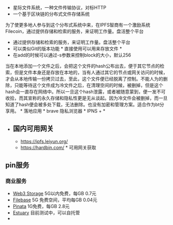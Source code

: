 - 星际文件系统，一种文件传输协议，对标HTTP
- 一个基于区块链的分布式文件存储系统

为了使更多地人参与到这个分布式系统中来，在IPFS智商有一个激励系统Filecoin，通过提供存储和检索的服务，来证明工作量。盘活整个平台
* 通过提供存储和检索的服务，来证明工作量。盘活整个平台
* 可以类似Git的版本功能 * 直接使用可以用来存放文件 *
* 在add的时候可以通过-s参数来控制block的大小，默认256

当在本地添加一个文件之后，会把这个文件的hash公布出去，便于其它节点的检索，但是文件本身还是存放在本地的，当有人通过其它的节点或网关访问的时候，才会从本地传输一份拷贝过去，至此，这个文件便已经脱离了控制。不能人为的删除，只能等待这个文件成为冷文件之后，在清理空间的时候，被删掉，但是这个hash会一直存在网络中。所以一旦这个hash泄露，或者被随意蒙到，便一发不可收拾，而其宣称的永久存储和隐私性更是无从谈起。因为冷文件会被删掉，而一旦知道了hash便会被多处下载，无法删除。也没有加密和管理方案。适合作为bt分享用。
    * 落地应用 
    * brave 隐私浏览器 
    * IPNS + 
    * 
* ## 国内可用网关
    * https://ipfs.leiyun.org/ 
    * https://hardbin.com/ * 可用网关获取


## pin服务

### 商业服务

- [Web3 Storage](https://web3.storage/) 5G以内免费，每GB 0.7元
- [Filebase](https://filebase.com/)  5G 免费空间，平均每GB 0.04元
- [Pinata](https://www.pinata.cloud/) 1G免费，每GB 2.8元
- [Estuary](https://estuary.tech/)  目前测试中，可以自托管
- 